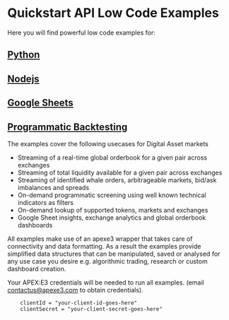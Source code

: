 # Quickstart API Low Code Examples

Here you will find powerful low code examples for:

## [Python](https://github.com/apexe3/apexe3-api/tree/main/examples/python)
## [Nodejs](https://github.com/apexe3/apexe3-api/tree/main/examples/nodejs)
## [Google Sheets](https://github.com/apexe3/apexe3-api/tree/main/examples/google-sheets)
## [Programmatic Backtesting](https://app.intercom.com/a/apps/peg6073f/articles/articles/4711970/show)

The examples cover the following usecases for Digital Asset markets

- Streaming of a real-time global orderbook for a given pair across exchanges
- Streaming of total liquidity available for a given pair across exchanges
- Streaming of identified whale orders, arbitrageable markets, bid/ask imbalances and spreads
- On-demand programmatic screening using well known technical indicators as filters
- On-demand lookup of supported tokens, markets and exchanges
- Google Sheet insights, exchange analytics and global orderbook dashboards

All examples make use of an apexe3 wrapper that takes care of connectivity and data formatting. As a result the examples provide simplified data structures that can be manipulated, saved or analysed for any use case you desire e.g. algorithmic trading, research or custom dashboard creation.

Your APEX:E3 credentials will be needed to run all examples. (email contactus@apexe3.com to obtain credentials).

```
    clientId = "your-client-id-goes-here"
    clientSecret = "your-client-secret-goes-here"
```
